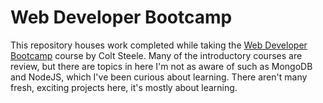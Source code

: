 # Web Developer Bootcamp

This repository houses work completed while taking the [Web Developer Bootcamp](https://www.udemy.com/the-web-developer-bootcamp/) course by Colt Steele. Many of the introductory courses are review, but there are topics in here I'm not as aware of such as MongoDB and NodeJS, which I've been curious about learning. There aren't many fresh, exciting projects here, it's mostly about learning.